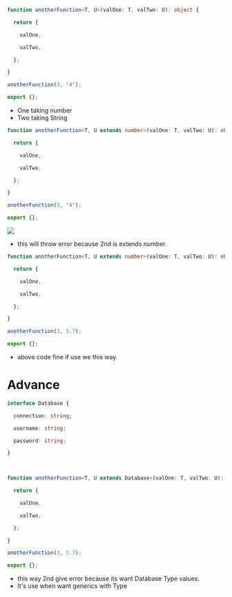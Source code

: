 ```ts
function anotherFunction<T, U>(valOne: T, valTwo: U): object {

  return {

    valOne,

    valTwo,

  };

}

anotherFunction(3, "4");

export {};
```

- One taking number
- Two taking String

```ts
function anotherFunction<T, U extends number>(valOne: T, valTwo: U): object {

  return {

    valOne,

    valTwo,

  };

}

anotherFunction(3, "4");

export {};
```


![](https://i.imgur.com/p03FpGN.png)

- this will throw error because 2nd is extends number.

```ts
function anotherFunction<T, U extends number>(valOne: T, valTwo: U): object {

  return {

    valOne,

    valTwo,

  };

}

anotherFunction(3, 5.7);

export {};
```

- above code fine if use we this way.


# Advance

```ts
interface Database {

  connection: string;

  username: string;

  password: string;

}

  

function anotherFunction<T, U extends Database>(valOne: T, valTwo: U): object {

  return {

    valOne,

    valTwo,

  };

}

anotherFunction(3, 5.7);

export {};
```

- this way 2nd give error because its want Database Type values.
- It's use when want generics with Type

